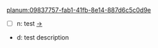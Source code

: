 <planum:09837757-fab1-41fb-8e14-887d6c5c0d9e>
- [ ] n: test [->](/root/Planum/PlanumConsole/tasks.md)
- d: test description

